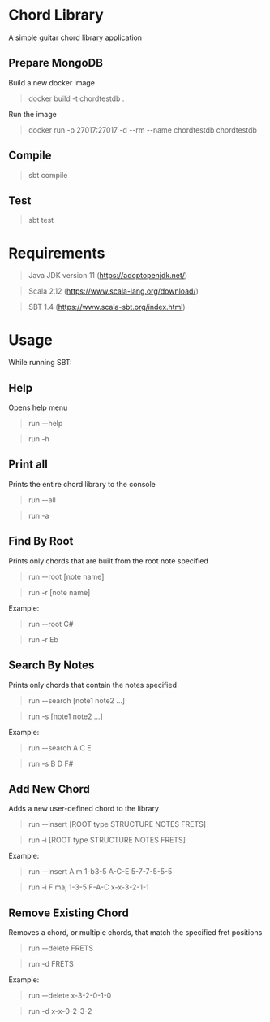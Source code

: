 # Chord Library
A simple guitar chord library application

## Prepare MongoDB
Build a new docker image
>docker build -t chordtestdb .

Run the image
>docker run -p 27017:27017 -d --rm --name chordtestdb chordtestdb

## Compile
>sbt compile

## Test
>sbt test

# Requirements
>Java JDK version 11 (https://adoptopenjdk.net/)

>Scala 2.12 (https://www.scala-lang.org/download/)

>SBT 1.4 (https://www.scala-sbt.org/index.html)

# Usage
While running SBT:

## Help
Opens help menu
>run --help

>run -h

## Print all
Prints the entire chord library to the console
>run --all

>run -a

## Find By Root
Prints only chords that are built from the root note specified
>run --root [note name]

>run -r [note name]

Example:
>run --root C#

>run -r Eb

## Search By Notes
Prints only chords that contain the notes specified
>run --search [note1 note2 ...]

>run -s [note1 note2 ...]

Example:
>run --search A C E

>run -s B D F#

## Add New Chord
Adds a new user-defined chord to the library
>run --insert [ROOT type STRUCTURE NOTES FRETS]

>run -i [ROOT type STRUCTURE NOTES FRETS]

Example:
>run --insert A  m  1-b3-5  A-C-E  5-7-7-5-5-5

>run -i F  maj  1-3-5  F-A-C  x-x-3-2-1-1

## Remove Existing Chord
Removes a chord, or multiple chords, that match the specified fret positions
>run --delete FRETS

>run -d FRETS

Example:
>run --delete x-3-2-0-1-0

>run -d x-x-0-2-3-2